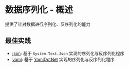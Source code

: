 ﻿# 数据序列化 - 概述

提供了针对数据进行序列化、反序列化的能力

## 最佳实践

* [json](/framework/building-blocks/data-serializer/json): 基于 `System.Text.Json` 实现的序列化与反序列化程序
* [yaml](/framework/building-blocks/data-serializer/yaml): 基于 [YamlDotNet](https://github.com/aaubry/YamlDotNet) 实现的序列化与反序列化程序